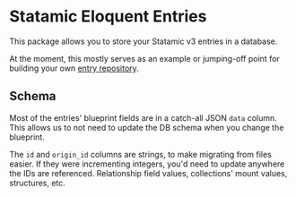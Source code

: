 # Statamic Eloquent Entries

This package allows you to store your Statamic v3 entries in a database.

At the moment, this mostly serves as an example or jumping-off point for building your own [entry repository](https://statamic.dev/extending/repositories).

## Schema

Most of the entries' blueprint fields are in a catch-all JSON `data` column. This allows us to not need to update the DB schema when you change the blueprint.

The `id` and `origin_id` columns are strings, to make migrating from files easier. If they were incrementing integers, you'd need to update anywhere the IDs
are referenced. Relationship field values, collections' mount values, structures, etc.
